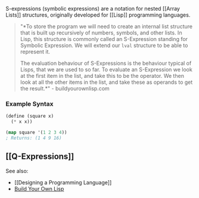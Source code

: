 S-expressions (symbolic expressions) are a notation for nested [[Array Lists]] structures, originally developed for [[Lisp]] programming languages.

> "*To store the program we will need to create an internal list structure that is built up recursively of numbers, symbols, and other lists. In Lisp, this structure is commonly called an S-Expression standing for Symbolic Expression. We will extend our `lval` structure to be able to represent it. 
> 
> The evaluation behaviour of S-Expressions is the behaviour typical of Lisps, that we are used to so far. To evaluate an S-Expression we look at the first item in the list, and take this to be the operator. We then look at all the other items in the list, and take these as operands to get the result.*" - buildyourownlisp.com

### Example Syntax
```lisp
(define (square x)
  (* x x))

(map square '(1 2 3 4))
; Returns: (1 4 9 16)
```

## [[Q-Expressions]]


See also:
- [[Designing a Programming Language]]
- [Build Your Own Lisp](https://buildyourownlisp.com)